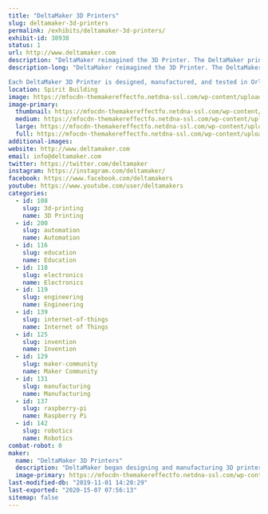 ```yaml
---
title: "DeltaMaker 3D Printers"
slug: deltamaker-3d-printers
permalink: /exhibits/deltamaker-3d-printers/
exhibit-id: 38938
status: 1
url: http://www.deltamaker.com
description: "DeltaMaker reimagined the 3D Printer. The DeltaMaker printers feature a 360 degree viewing area, durable metal frame and integrated onboard slicing. The perfect printer for home, business and school, the DeltaMaker 3D Printer allows individuals to transform ideas into physical objects faster and reliably. "
description-long: "DeltaMaker reimagined the 3D Printer. The DeltaMaker printers feature a 360 degree viewing area, durable metal frame and integrated onboard slicing. The perfect printer for home, business and school, the DeltaMaker 3D Printer allows individuals to transform ideas into physical objects faster and reliably. 

Each DeltaMaker 3D Printer is designed, manufactured, and tested in Orlando, Florida. DeltaMaker Printers can be found in homes, schools, and businesses across the country and around the globe."
location: Spirit Building
image: https://mfocdn-themakereffectfo.netdna-ssl.com/wp-content/uploads/2015/07/deltamaker-product-line-930x1024.jpg
image-primary:
  thumbnail: https://mfocdn-themakereffectfo.netdna-ssl.com/wp-content/uploads/2015/07/deltamaker-product-line-150x150.jpg
  medium: https://mfocdn-themakereffectfo.netdna-ssl.com/wp-content/uploads/2015/07/deltamaker-product-line-272x300.jpg
  large: https://mfocdn-themakereffectfo.netdna-ssl.com/wp-content/uploads/2015/07/deltamaker-product-line-930x1024.jpg
  full: https://mfocdn-themakereffectfo.netdna-ssl.com/wp-content/uploads/2015/07/deltamaker-product-line.jpg
additional-images:
website: http://www.deltamaker.com
email: info@deltamaker.com
twitter: https://twitter.com/deltamaker
instagram: https://instagram.com/deltamaker/
facebook: https://www.facebook.com/deltamakers
youtube: https://www.youtube.com/user/deltamakers
categories:
  - id: 108
    slug: 3d-printing
    name: 3D Printing
  - id: 200
    slug: automation
    name: Automation
  - id: 116
    slug: education
    name: Education
  - id: 118
    slug: electronics
    name: Electronics
  - id: 119
    slug: engineering
    name: Engineering
  - id: 139
    slug: internet-of-things
    name: Internet of Things
  - id: 125
    slug: invention
    name: Invention
  - id: 129
    slug: maker-community
    name: Maker Community
  - id: 131
    slug: manufacturing
    name: Manufacturing
  - id: 137
    slug: raspberry-pi
    name: Raspberry Pi
  - id: 142
    slug: robotics
    name: Robotics
combat-robot: 0
maker:
  name: "DeltaMaker 3D Printers"
  description: "DeltaMaker began designing and manufacturing 3D printers in 2012.  DeltaMaker 3D Printers are the premier 3D Printers for education. Each printer is designed, manufactured and tested in Orlando, Florida. DeltaMaker 3D Printers can be found in classrooms and businesses across the country and around the globe."
  image-primary: https://mfocdn-themakereffectfo.netdna-ssl.com/wp-content/uploads/2015/07/deltamaker-logo-3d-printers-273x300.png
last-modified-db: "2019-11-01 14:20:29"
last-exported: "2020-15-07 07:56:13"
sitemap: false
---
```

